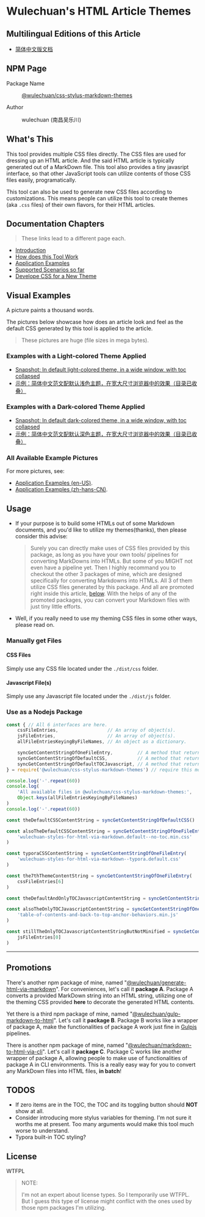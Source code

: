 <link rel="stylesheet" href="./dist/css/wulechuan-styles-for-html-via-markdown--vscode.default.min.css">

# Wulechuan's HTML Article Themes


## Multilingual Editions of this Article

- [简体中文版文档](./ReadMe.md)




## NPM Page

<dl>
<dt>Package Name</dt>
<dd>

[@wulechuan/css-stylus-markdown-themes](https://www.npmjs.com/package/@wulechuan/css-stylus-markdown-themes)

</dd>
<dt>Author</dt>
<dd><p>wulechuan (南昌吴乐川)</p></dd>
</dl>


## What's This

This tool provides multiple CSS files directly. The CSS files are used for dressing up an HTML article. And the said HTML article is typically generated out of a MarkDown file. This tool also provides a tiny javasript interface, so that other JavaScript tools can utilize contents of those CSS files easily, programatically.

This tool can also be used to generate new CSS files according to customizations. This means people can utilize this tool to create themes (aka `.css` files) of their own flavors, for their HTML articles.


## Documentation Chapters

> These links lead to a different page each.

- [Introduction](./documents/refs/en-US/introduction.md)
- [How does this Tool Work](./documents/refs/en-US/how-does-this-tool-work.md)
- [Application Examples](./documents/refs/en-US/application-examples.md)
- [Supported Scenarios so far](./documents/refs/en-US/supported-scenarios.md)
- [Develope CSS for a New Theme](./documents/refs/en-US/develope-css-for-a-new-theme.md)




## Visual Examples

A picture paints a thousand words.

The pictures below showcase how does an article look and feel as the default CSS generated by this tool is applied to the article.

> These pictures are huge (file sizes in mega bytes).

### Examples with a Light-colored Theme Applied


- [Snapshot: In default light-colored theme, in a wide window, with toc collapsed](./documents/examples/rendered/snapshots/example_en-US_default-light-colored-theme_1-in-a-wide-window_with-toc-collapsed.png)
- [示例：简体中文范文配默认浅色主题，在宽大尺寸浏览器中的效果（目录已收叠）](./documents/examples/rendered/snapshots/示例：简体中文范文配默认浅色主题，1-在宽大尺寸浏览器中的效果（目录已收叠）.png)

### Examples with a Dark-colored Theme Applied

- [Snapshot: In default dark-colored theme, in a wide window, with toc collapsed](./documents/examples/rendered/snapshots/example_en-US_default-dark-colored-theme_1-in-a-wide-window_with-toc-collapsed.png)
- [示例：简体中文范文配默认深色主题，在宽大尺寸浏览器中的效果（目录已收叠）](./documents/examples/rendered/snapshots/示例：简体中文范文配默认深色主题，1-在宽大尺寸浏览器中的效果（目录已收叠）.png)


### All Available Example Pictures

For more pictures, see:

- [Application Examples (en-US)](./documents/refs/en-US/application-examples.md).
- [Application Examples (zh-hans-CN)](./documents/refs/zh-hans-CN/application-examples.md).





## Usage

- If your purpose is to build some HTMLs out of some Markdown documents, and you'd like to utilize my themes(thanks), then please consider this advise:

    > Surely you can directly make uses of CSS files provided by this package, as long as you have your own tools/ pipelines for converting MarkDowns into HTMLs. But some of you MIGHT not even have a pipeline yet. Then I highly recommand you to checkout the other 3 packages of mine, which are designed specifically for converting Markdowns into HTMLs. All 3 of them utilize CSS files generated by this package. And all are promoted right inside this article, [below](#promotions). With the helps of any of the promoted packages, you can convert your Markdown files with just tiny little efforts.

- Well, if you really need to use my theming CSS files in some other ways, please read on.

### Manually get Files

#### CSS Files

Simply use any CSS file located under the `./dist/css` folder.

#### Javascript File(s)

Simply use any Javascript file located under the `./dist/js` folder.



### Use as a Nodejs Package

```js
const { // All 6 interfaces are here.
    cssFileEntries,                  // An array of object(s).
    jsFileEntries,                   // An array of object(s).
    allFileEntriesKeyingByFileNames, // An object as a dictionary.

    syncGetContentStringOfOneFileEntry,         // A method that returns a string.
    syncGetContentStringOfDefaultCSS,           // A method that returns a string.
    syncGetContentStringOfDefaultTOCJavascript, // A method that returns a string.
} = require('@wulechuan/css-stylus-markdown-themes') // require this module

console.log('-'.repeat(60))
console.log(
    'All available files in @wulechuan/css-stylus-markdown-themes:',
    Object.keys(allFileEntriesKeyingByFileNames)
)
console.log('-'.repeat(60))

const theDefaultCSSContentString = syncGetContentStringOfDefaultCSS()

const alsoTheDefaultCSSContentString = syncGetContentStringOfOneFileEntry(
    'wulechuan-styles-for-html-via-markdown.default--no-toc.min.css'
)

const typoraCSSContentString = syncGetContentStringOfOneFileEntry(
    'wulechuan-styles-for-html-via-markdown--typora.default.css'
)

const the7thThemeContentString = syncGetContentStringOfOneFileEntry(
    cssFileEntries[6]
)

const theDefaultAndOnlyTOCJavascriptContentString = syncGetContentStringOfDefaultTOCJavascript()

const alsoTheOnlyTOCJavascriptContentString = syncGetContentStringOfOneFileEntry(
    'table-of-contents-and-back-to-top-anchor-behaviors.min.js'
)

const stillTheOnlyTOCJavascriptContentStringButNotMinified = syncGetContentStringOfOneFileEntry(
    jsFileEntries[0]
)
```


-----


## Promotions

There's another npm package of mine, named "[@wulechuan/generate-html-via-markdown](https://www.npmjs.com/package/@wulechuan/generate-html-via-markdown)". For conveniences, let's call it **package A**. Package A converts a provided MarkDown string into an HTML string, utilizing one of the theming CSS provided **here** to decorate the generated HTML contents.

Yet there is a third npm package of mine, named "[@wulechuan/gulp-markdown-to-html](https://www.npmjs.com/package/@wulechuan/gulp-markdown-to-html)". Let's call it **package B**. Package B works like a wrapper of package A, make the functionalities of package A work just fine in [Gulpjs](https://gulpjs.com) pipelines.

There is another npm package of mine, named "[@wulechuan/markdown-to-html-via-cli](https://www.npmjs.com/package/@wulechuan/markdown-to-html-via-cli)". Let's call it **package C**. Package C works like another wrapper of package A, allowing people to make use of functionalities of package A in CLI environments. This is a really easy way for you to convert any MarkDown files into HTML files, **in batch**!


## TODOS

- If zero items are in the TOC, the TOC and its toggling button should **NOT** show at all.
- Consider introducing more stylus variables for theming. I'm not sure it worths me at present. Too many arguments would make this tool much worse to understand.
- Typora built-in TOC styling?



## License

WTFPL

> NOTE:
>
> I'm not an expert about license types. So I temporarily use WTFPL. But I guess this type of license might conflict with the ones used by those npm packages I'm utilizing.


